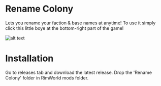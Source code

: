 # Rename Colony

Lets you rename your faction & base names at anytime! To use it simply click this little boye at the bottom-right part of the game!

![alt text](https://steamuserimages-a.akamaihd.net/ugc/2434634953812994510/2D4DC34481F8DD8E065BD7718A5FC5EAFDCBF702/)

# Installation
Go to releases tab and download the latest release. Drop the 'Rename Colony' folder in RimWorld mods folder.

